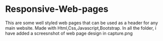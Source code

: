 # Responsive-Web-pages
This are some well styled web pages that can be used as a header for any main website. Made with Html,Css,Javascript,Bootstrap.
In all the folder, i have added a screesnshot of web page design in capture.png
